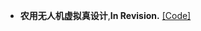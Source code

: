 - <strong>农用无人机虚拟真设计</strong>,<strong>In Revision.</strong> [[Code]](https://github.com/senli1073/LNRL)